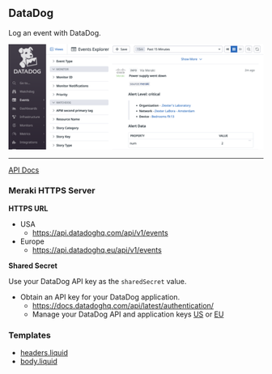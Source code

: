 ## DataDog 

Log an event with DataDog.

<img src="DataDog-event-screenshot.png" alt="DataDog" width="700" />

<hr>


[API Docs](https://docs.datadoghq.com/api/latest/events/)

### Meraki HTTPS Server

**HTTPS URL**
- USA
    - https://api.datadoghq.com/api/v1/events
- Europe
    - https://api.datadoghq.eu/api/v1/events

**Shared Secret**

Use your DataDog API key as the `sharedSecret` value.

- Obtain an API key for your DataDog application.
    - https://docs.datadoghq.com/api/latest/authentication/
    - Manage your DataDog API and application keys [US](https://app.datadoghq.com/organization-settings/api-keys) or [EU](https://app.datadoghq.eu/organization-settings/api-keys)

### Templates

- [headers.liquid](headers.liquid)
- [body.liquid](body.liquid)


